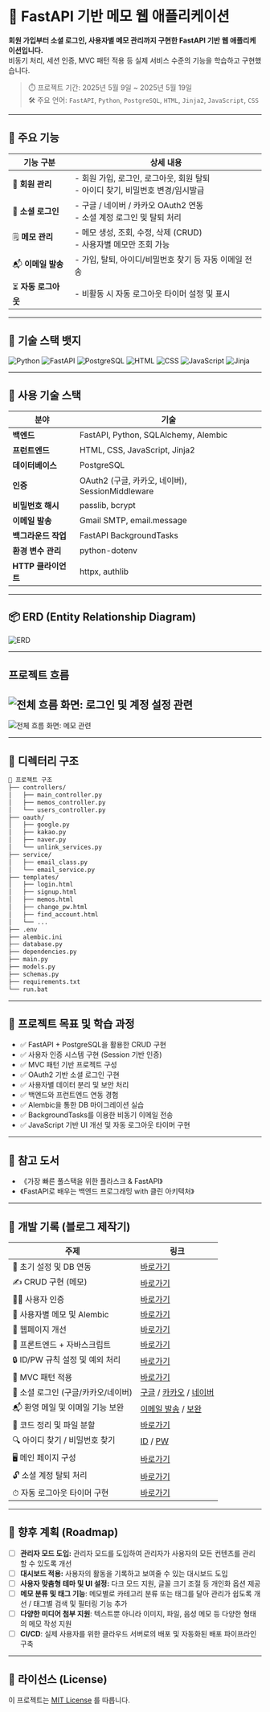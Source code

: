 # 📝 FastAPI 기반 메모 웹 애플리케이션

**회원 가입부터 소셜 로그인, 사용자별 메모 관리까지 구현한 FastAPI 기반 웹 애플리케이션입니다.**  
비동기 처리, 세션 인증, MVC 패턴 적용 등 실제 서비스 수준의 기능을 학습하고 구현했습니다.

> ⏱️ 프로젝트 기간: 2025년 5월 9일 ~ 2025년 5월 19일  
> 🛠️ 주요 언어: `FastAPI`, `Python`, `PostgreSQL`, `HTML`, `Jinja2`, `JavaScript`, `CSS`

---

## 🚀 주요 기능

| 기능 구분 | 상세 내용 |
|----------|-----------|
| 👤 **회원 관리** | - 회원 가입, 로그인, 로그아웃, 회원 탈퇴<br>- 아이디 찾기, 비밀번호 변경/임시발급 |
| 🔐 **소셜 로그인** | - 구글 / 네이버 / 카카오 OAuth2 연동<br>- 소셜 계정 로그인 및 탈퇴 처리 |
| 🗒 **메모 관리** | - 메모 생성, 조회, 수정, 삭제 (CRUD)<br>- 사용자별 메모만 조회 가능 |
| 📬 **이메일 발송** | - 가입, 탈퇴, 아이디/비밀번호 찾기 등 자동 이메일 전송 |
| ⏳ **자동 로그아웃** | - 비활동 시 자동 로그아웃 타이머 설정 및 표시 |

---
## 📌 기술 스택 뱃지

![Python](https://img.shields.io/badge/Python-3776AB?style=flat-square&logo=python&logoColor=white)
![FastAPI](https://img.shields.io/badge/FastAPI-009688?style=flat-square&logo=fastapi&logoColor=white)
![PostgreSQL](https://img.shields.io/badge/PostgreSQL-336791?style=flat-square&logo=postgresql&logoColor=white)
![HTML](https://img.shields.io/badge/HTML5-E34F26?style=flat-square&logo=html5&logoColor=white)
![CSS](https://img.shields.io/badge/CSS3-1572B6?style=flat-square&logo=css3&logoColor=white)
![JavaScript](https://img.shields.io/badge/JavaScript-F7DF1E?style=flat-square&logo=javascript&logoColor=black)
![Jinja](https://img.shields.io/badge/Jinja2-B41717?style=flat-square&logo=jinja&logoColor=white)

---

## 🧰 사용 기술 스택

| 분야 | 기술 |
|------|------|
| **백엔드** | FastAPI, Python, SQLAlchemy, Alembic |
| **프런트엔드** | HTML, CSS, JavaScript, Jinja2 |
| **데이터베이스** | PostgreSQL |
| **인증** | OAuth2 (구글, 카카오, 네이버), SessionMiddleware |
| **비밀번호 해시** | passlib, bcrypt |
| **이메일 발송** | Gmail SMTP, email.message |
| **백그라운드 작업** | FastAPI BackgroundTasks |
| **환경 변수 관리** | python-dotenv |
| **HTTP 클라이언트** | httpx, authlib |

---

## 📦 ERD (Entity Relationship Diagram)

![ERD](assets/ERD.png)

---

## 프로젝트 흐름

![전체 흐름 화면: 로그인 및 계정 설정 관련](assets/project_flow1.png)
---
![전체 흐름 화면: 메모 관련](assets/project_flow2.png)

---

## 📂 디렉터리 구조

```bash
📁 프로젝트 구조
├── controllers/
│   ├── main_controller.py
│   ├── memos_controller.py
│   └── users_controller.py
├── oauth/
│   ├── google.py
│   ├── kakao.py
│   ├── naver.py
│   └── unlink_services.py
├── service/
│   ├── email_class.py
│   └── email_service.py
├── templates/
│   ├── login.html
│   ├── signup.html
│   ├── memos.html
│   ├── change_pw.html
│   ├── find_account.html
│   └── ...
├── .env
├── alembic.ini
├── database.py
├── dependencies.py
├── main.py
├── models.py
├── schemas.py
├── requirements.txt
└── run.bat
```

---

## 📖 프로젝트 목표 및 학습 과정

- ✅ FastAPI + PostgreSQL을 활용한 CRUD 구현
- ✅ 사용자 인증 시스템 구현 (Session 기반 인증)
- ✅ MVC 패턴 기반 프로젝트 구성
- ✅ OAuth2 기반 소셜 로그인 구현
- ✅ 사용자별 데이터 분리 및 보안 처리
- ✅ 백엔드와 프런트엔드 연동 경험
- ✅ Alembic을 통한 DB 마이그레이션 실습
- ✅ BackgroundTasks를 이용한 비동기 이메일 전송
- ✅ JavaScript 기반 UI 개선 및 자동 로그아웃 타이머 구현

---

## 🧠 참고 도서

- 《가장 빠른 풀스택을 위한 플라스크 & FastAPI》
- 《FastAPI로 배우는 백엔드 프로그래밍 with 클린 아키텍처》

---

## 📝 개발 기록 (블로그 제작기)

| 주제 | 링크 |
|------|------|
| 🔧 초기 설정 및 DB 연동 | [바로가기](https://puppy-foot-it.tistory.com/836) |
| ✍ CRUD 구현 (메모) | [바로가기](https://puppy-foot-it.tistory.com/837) |
| 🧑‍💻 사용자 인증 | [바로가기](https://puppy-foot-it.tistory.com/838) |
| 🧾 사용자별 메모 및 Alembic | [바로가기](https://puppy-foot-it.tistory.com/839) |
| 🧪 웹페이지 개선 | [바로가기](https://puppy-foot-it.tistory.com/840) |
| 🎨 프론트엔드 + 자바스크립트 | [바로가기](https://puppy-foot-it.tistory.com/841) |
| 🔒 ID/PW 규칙 설정 및 예외 처리 | [바로가기](https://puppy-foot-it.tistory.com/842) |
| 🧱 MVC 패턴 적용 | [바로가기](https://puppy-foot-it.tistory.com/843) |
| 🔐 소셜 로그인 (구글/카카오/네이버) | [구글](https://puppy-foot-it.tistory.com/844) / [카카오](https://puppy-foot-it.tistory.com/845) / [네이버](https://puppy-foot-it.tistory.com/846) |
| 📬 환영 메일 및 이메일 기능 보완 | [이메일 발송](https://puppy-foot-it.tistory.com/847) / [보완](https://puppy-foot-it.tistory.com/853) |
| 🧹 코드 정리 및 파일 분할 | [바로가기](https://puppy-foot-it.tistory.com/850) |
| 🔍 아이디 찾기 / 비밀번호 찾기 | [ID](https://puppy-foot-it.tistory.com/851) / [PW](https://puppy-foot-it.tistory.com/852) |
| 🖥 메인 페이지 구성 | [바로가기](https://puppy-foot-it.tistory.com/854) |
| 🔓 소셜 계정 탈퇴 처리 | [바로가기](https://puppy-foot-it.tistory.com/855) |
| ⏱ 자동 로그아웃 타이머 구현 | [바로가기](https://puppy-foot-it.tistory.com/861) |

---

## 🧭 향후 계획 (Roadmap)

-   [ ] **관리자 모드 도입:** 관리자 모드를 도입하여 관리자가 사용자의 모든 컨텐츠를 관리할 수 있도록 개선
-   [ ] **대시보드 적용:** 사용자의 활동을 기록하고 보여줄 수 있는 대시보드 도입
-   [ ] **사용자 맞춤형 테마 및 UI 설정:** 다크 모드 지원, 글꼴 크기 조절 등 개인화 옵션 제공
-   [ ] **메모 분류 및 태그 기능**: 메모별로 카테고리 분류 또는 태그를 달아 관리가 쉽도록 개선 / 태그별 검색 및 필터링 기능 추가
-   [ ] **다양한 미디어 첨부 지원**: 텍스트뿐 아니라 이미지, 파일, 음성 메모 등 다양한 형태의 메모 작성 지원
-   [ ] **CI/CD**: 실제 사용자를 위한 클라우드 서버로의 배포 및 자동화된 배포 파이프라인 구축
---


## 📜 라이선스 (License)

이 프로젝트는 [MIT License](LICENSE) 를 따릅니다.
